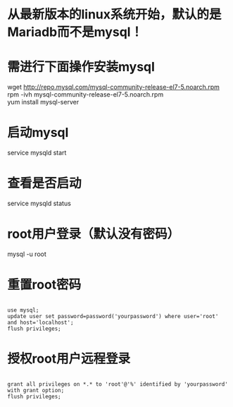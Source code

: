 # 从最新版本的linux系统开始，默认的是 Mariadb而不是mysql！
# 需进行下面操作安装mysql
wget http://repo.mysql.com/mysql-community-release-el7-5.noarch.rpm  
rpm -ivh mysql-community-release-el7-5.noarch.rpm  
yum install mysql-server  

# 启动mysql
service mysqld start

# 查看是否启动
service mysqld status

# root用户登录（默认没有密码）
mysql -u root

# 重置root密码
<code>
use mysql;  
update user set password=password('yourpassword') where user='root' and host='localhost';  
flush privileges;  
</code>

# 授权root用户远程登录
<code>
grant all privileges on *.* to 'root'@'%' identified by 'yourpassword' with grant option;  
flush privileges;
</code>
